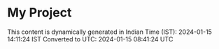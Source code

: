 # My Project

This content is dynamically generated in Indian Time (IST): 2024-01-15 14:11:24 IST
Converted to UTC: 2024-01-15 08:41:24 UTC
